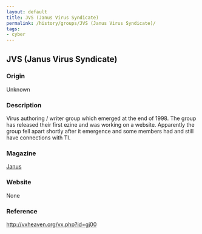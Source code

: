 ```yaml
---
layout: default
title: JVS (Janus Virus Syndicate)
permalink: /history/groups/JVS (Janus Virus Syndicate)/
tags:
- cyber
---
```


## JVS (Janus Virus Syndicate)

### Origin
Unknown

### Description
Virus authoring / writer group which emerged at the end of 1998. The group has released their first ezine and was working on a website. Apparently the group fell apart shortly after it emergence and some members had and still have connections with TI.

### Magazine
[Janus](http://vxheaven.org/vx.php?id=zj00)

### Website
None

### Reference
http://vxheaven.org/vx.php?id=gj00
